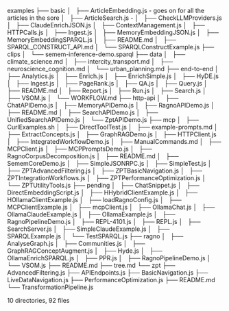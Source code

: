 examples
├── basic
│   ├── ArticleEmbedding.js - goes on for all the articles in the sore
│   ├── ArticleSearch.js - 
│   ├── CheckLLMProviders.js
│   ├── ClaudeEnrichJSON.js
│   ├── ContextManagement.js
│   ├── HTTPCalls.js
│   ├── Ingest.js
│   ├── MemoryEmbeddingJSON.js
│   ├── MemoryEmbeddingSPARQL.js
│   ├── README.md
│   ├── SPARQL_CONSTRUCT_API.md
│   └── SPARQLConstructExample.js
├── clips
│   └── semem-inference-demo.sparql
├── data
│   ├── climate_science.md
│   ├── intercity_transport.md
│   ├── neuroscience_cognition.md
│   └── urban_planning.md
├── end-to-end
│   ├── Analytics.js
│   ├── Enrich.js
│   ├── EnrichSimple.js
│   ├── HyDE.js
│   ├── Ingest.js
│   ├── PageRank.js
│   ├── QA.js
│   ├── Query.js
│   ├── README.md
│   ├── Report.js
│   ├── Run.js
│   ├── Search.js
│   ├── VSOM.js
│   └── WORKFLOW.md
├── http-api
│   ├── ChatAPIDemo.js
│   ├── MemoryAPIDemo.js
│   ├── RagnoAPIDemo.js
│   ├── README.md
│   ├── SearchAPIDemo.js
│   ├── UnifiedSearchAPIDemo.js
│   └── ZptAPIDemo.js
├── mcp
│   ├── CurlExamples.sh
│   ├── DirectToolTest.js
│   ├── example-prompts.md
│   ├── ExtractConcepts.js
│   ├── GraphRAGDemo.js
│   ├── HTTPClient.js
│   ├── IntegratedWorkflowDemo.js
│   ├── ManualCommands.md
│   ├── MCPClient.js
│   ├── MCPPromptsDemo.js
│   ├── RagnoCorpusDecomposition.js
│   ├── README.md
│   ├── SememCoreDemo.js
│   ├── SimpleJSONRPC.js
│   ├── SimpleTest.js
│   ├── ZPTAdvancedFiltering.js
│   ├── ZPTBasicNavigation.js
│   ├── ZPTIntegrationWorkflows.js
│   ├── ZPTPerformanceOptimization.js
│   └── ZPTUtilityTools.js
├── pending
│   ├── ChatSnippet.js
│   ├── DirectEmbeddingScript.js
│   ├── HHybridClientExample.js
│   ├── HOllamaClientExample.js
│   ├── loadRagnoConfig.js
│   ├── MCPClientExample.js
│   ├── mcpClient.js
│   ├── OllamaChat.js
│   ├── OllamaClaudeExample.js
│   ├── OllamaExample.js
│   ├── RagnoPipelineDemo.js
│   ├── REPL-4101.js
│   ├── REPL.js
│   ├── SearchServer.js
│   ├── SimpleClaudeExample.js
│   ├── SPARQLExample.js
│   └── TestSPARQL.js
├── ragno
│   ├── AnalyseGraph.js
│   ├── Communities.js
│   ├── GraphRAGConceptAugment.js
│   ├── Hyde.js
│   ├── OllamaEnrichSPARQL.js
│   ├── PPR.js
│   ├── RagnoPipelineDemo.js
│   └── VSOM.js
├── README.md
├── tree.md
└── zpt
    ├── AdvancedFiltering.js
    ├── APIEndpoints.js
    ├── BasicNavigation.js
    ├── LiveDataNavigation.js
    ├── PerformanceOptimization.js
    ├── README.md
    └── TransformationPipeline.js

10 directories, 92 files
